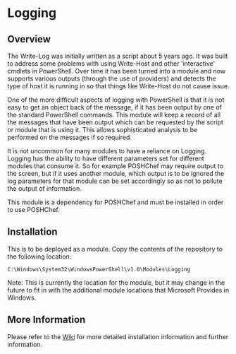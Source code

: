 Logging
============

## Overview

The Write-Log was initially written as a script about 5 years ago.  It was built to address some problems with using Write-Host and other 'interactive' cmdlets in PowerShell.  Over time it has been turned into a module and now supports various outputs (through the use of providers) and detects the type of host it is running in so that things like Write-Host do not cause issue.

One of the more difficult aspects of logging with PowerShell is that it is not easy to get an object back of the message, if it has been output by one of the standard PowerShell commands.  This module will keep a record of all the messages that have been output which can be requested by the script or module that is using it.  This allows sophisticated analysis to be performed on the messages if so required.

It is not uncommon for many modules to have a reliance on Logging.  Logging has the ability to have different parameters set for different modules that consume it.  So for example POSHChef may require output to the screen, but if it uses another module, which output is to be ignored the log parameters for that module can be set accordingly so as not to pollute the output of information.

This module is a dependency for POSHChef and must be installed in order to use POSHChef.

## Installation

This is to be deployed as a module.  Copy the contents of the repository to the following location:

    C:\Windows\System32\WindowsPowerShell\v1.0\Modules\Logging

Note:  This is currently the location for the module, but it may change in the future to fit in with the additional module locations that Microsoft Provides in Windows.

## More Information

Please refer to the [Wiki](http://github.com/POSHChef/Logging/wiki) for more detailed installation information and further information.
